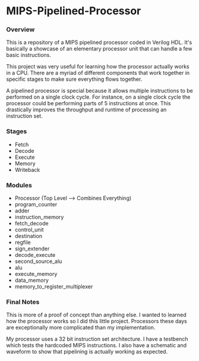 # MIPS-Pipelined-Processor


### Overview
This is a repository of a MIPS pipelined processor coded in Verilog HDL. It's basically a showcase of an elementary processor unit that can handle a few basic instructions.

This project was very useful for learning how the processor actually works in a CPU. There are a myriad of different components that work together in specific stages to make sure everything flows together.

A pipelined processor is special because it allows multiple instructions to be performed on a single clock cycle. For instance, on a single clock cycle the processor could be performing parts of 5 instructions at once. This drastically improves the throughput and runtime of processing an instruction set. 

### Stages
- Fetch
- Decode
- Execute
- Memory
- Writeback

### Modules
- Processor (Top Level --> Combines Everything)
- program_counter
- adder
- instruction_memory
- fetch_decode
- control_unit
- destination
- regfile
- sign_extender
- decode_execute
- second_source_alu
- alu
- execute_memory
- data_memory
- memory_to_register_multiplexer

### Final Notes
This is more of a proof of concept than anything else. I wanted to learned how the processor works so I did this little project. Processors these days are exceptionally more complicated than my implementation.

My processor uses a 32 bit instruction set architecture. I have a testbench which tests the hardcoded MIPS instructions. I also have a schematic and waveform to show that pipelining is actually working as expected.